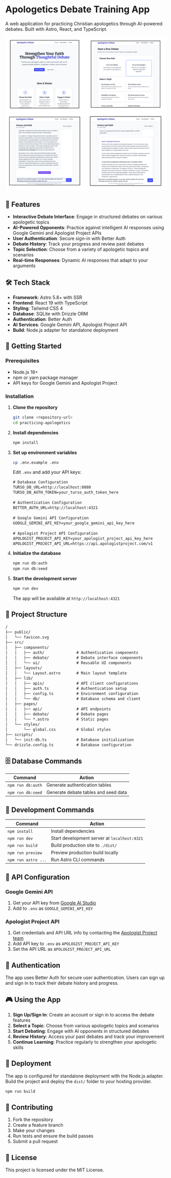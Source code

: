# Apologetics Debate Training App

A web application for practicing Christian apologetics through AI-powered debates. Built with Astro, React, and TypeScript.

![App Screenshot](media/app-screenshot.png)

## 🎯 Features

- **Interactive Debate Interface**: Engage in structured debates on various apologetic topics
- **AI-Powered Opponents**: Practice against intelligent AI responses using Google Gemini and Apologist Project APIs
- **User Authentication**: Secure sign-in with Better Auth
- **Debate History**: Track your progress and review past debates
- **Topic Selection**: Choose from a variety of apologetic topics and scenarios
- **Real-time Responses**: Dynamic AI responses that adapt to your arguments

## 🛠 Tech Stack

- **Framework**: Astro 5.8+ with SSR
- **Frontend**: React 19 with TypeScript
- **Styling**: Tailwind CSS 4
- **Database**: SQLite with Drizzle ORM
- **Authentication**: Better Auth
- **AI Services**: Google Gemini API, Apologist Project API
- **Build**: Node.js adapter for standalone deployment

## 🚀 Getting Started

### Prerequisites

- Node.js 18+
- npm or yarn package manager
- API keys for Google Gemini and Apologist Project

### Installation

1. **Clone the repository**
   ```bash
   git clone <repository-url>
   cd practicing-apologetics
   ```

2. **Install dependencies**
   ```bash
   npm install
   ```

3. **Set up environment variables**
   ```bash
   cp .env.example .env
   ```

   Edit `.env` and add your API keys:
   ```env
   # Database Configuration
   TURSO_DB_URL=http://localhost:8080
   TURSO_DB_AUTH_TOKEN=your_turso_auth_token_here

   # Authentication Configuration
   BETTER_AUTH_URL=http://localhost:4321

   # Google Gemini API Configuration
   GOOGLE_GEMINI_API_KEY=your_google_gemini_api_key_here

   # Apologist Project API Configuration
   APOLOGIST_PROJECT_API_KEY=your_apologist_project_api_key_here
   APOLOGIST_PROJECT_API_URL=https://api.apologistproject.com/v1
   ```

4. **Initialize the database**
   ```bash
   npm run db:auth
   npm run db:seed
   ```

5. **Start the development server**
   ```bash
   npm run dev
   ```

   The app will be available at `http://localhost:4321`

## 📁 Project Structure

```
/
├── public/
│   └── favicon.svg
├── src/
│   ├── components/
│   │   ├── auth/              # Authentication components
│   │   ├── debate/            # Debate interface components
│   │   └── ui/                # Reusable UI components
│   ├── layouts/
│   │   └── Layout.astro       # Main layout template
│   ├── lib/
│   │   ├── apis/              # API client configurations
│   │   ├── auth.ts            # Authentication setup
│   │   ├── config.ts          # Environment configuration
│   │   └── db/                # Database schema and client
│   ├── pages/
│   │   ├── api/               # API endpoints
│   │   ├── debate/            # Debate pages
│   │   └── *.astro            # Static pages
│   └── styles/
│       └── global.css         # Global styles
├── scripts/
│   └── init-db.ts             # Database initialization
└── drizzle.config.ts          # Database configuration
```

## 🗄️ Database Commands

| Command | Action |
|---------|--------|
| `npm run db:auth` | Generate authentication tables |
| `npm run db:seed` | Generate debate tables and seed data |

## 🔧 Development Commands

| Command | Action |
|---------|--------|
| `npm install` | Install dependencies |
| `npm run dev` | Start development server at `localhost:4321` |
| `npm run build` | Build production site to `./dist/` |
| `npm run preview` | Preview production build locally |
| `npm run astro ...` | Run Astro CLI commands |

## 🔑 API Configuration

### Google Gemini API
1. Get your API key from [Google AI Studio](https://aistudio.google.com/apikey)
2. Add to `.env` as `GOOGLE_GEMINI_API_KEY`

### Apologist Project API
1. Get credentials and API URL info by contacting the [Apologist Project team](https://apologistproject.org/contact)
2. Add API key to `.env` as `APOLOGIST_PROJECT_API_KEY`
3. Set the API URL as `APOLOGIST_PROJECT_API_URL`

## 🔐 Authentication

The app uses Better Auth for secure user authentication. Users can sign up and sign in to track their debate history and progress.

## 🎮 Using the App

1. **Sign Up/Sign In**: Create an account or sign in to access the debate features
2. **Select a Topic**: Choose from various apologetic topics and scenarios
3. **Start Debating**: Engage with AI opponents in structured debates
4. **Review History**: Access your past debates and track your improvement
5. **Continue Learning**: Practice regularly to strengthen your apologetic skills

## 🚢 Deployment

The app is configured for standalone deployment with the Node.js adapter. Build the project and deploy the `dist/` folder to your hosting provider.

```bash
npm run build
```

## 🤝 Contributing

1. Fork the repository
2. Create a feature branch
3. Make your changes
4. Run tests and ensure the build passes
5. Submit a pull request

## 📄 License

This project is licensed under the MIT License.
